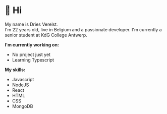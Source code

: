 # 👋 Hi

My name is Dries Verelst.  
I'm 22 years old, live in Belgium and a passionate developer.
I'm currently a senior student at KdG College Antwerp.

**I'm currently working on:**
- No project just yet
- Learning Typescript

**My skills:**
- Javascript
- NodeJS
- React
- HTML
- CSS
- MongoDB
